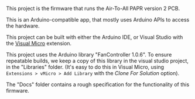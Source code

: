 This project is the firmware that runs the Air-To-All PAPR version 2 PCB.

This is an Arduino-compatible app, that mostly uses Arduino APIs to access the hardware.

This project can be built with either the Arduino IDE, or Visual Studio with the [Visual Micro](https://www.visualmicro.com) extension.

This project uses the Arduino library "FanController 1.0.6". To ensure repeatable builds, we keep a copy of this library in the visual studio project, in the "Libraries" folder. (It's easy to do this in Visual Micro, using `Extensions > vMicro > Add Library` with the *Clone For Solution* option).

The "Docs" folder contains a rough specification for the functionality of this firmware. 

